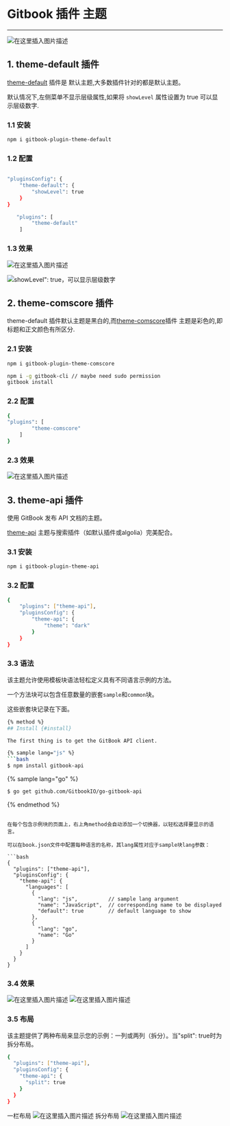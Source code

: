 #  Gitbook 插件 主题


---

![在这里插入图片描述](https://img-blog.csdnimg.cn/3dd355e4403b45a38456df33e1082cb7.gif#pic_center)


##  1. theme-default 插件
[theme-default](https://www.npmjs.com/package/gitbook-plugin-theme-default) 插件是 默认主题,大多数插件针对的都是默认主题。

默认情况下,左侧菜单不显示层级属性,如果将 `showLevel` 属性设置为 true 可以显示层级数字.
###  1.1 安装

```bash
npm i gitbook-plugin-theme-default
```
###  1.2 配置

```bash

"pluginsConfig": {
    "theme-default": {
        "showLevel": true
    }
}

   "plugins": [
        "theme-default"
    ]
```

###  1.3 效果
![在这里插入图片描述](https://img-blog.csdnimg.cn/6051abe6064e48eeb7a0cb5c69abd064.png)

![showLevel": true，可以显示层级数字](https://img-blog.csdnimg.cn/4d928cc828ce44cab2d394bee6365f05.png)

##  2. theme-comscore 插件
theme-default 插件默认主题是黑白的,而[theme-comscore](https://www.npmjs.com/package/gitbook-plugin-theme-comscore)插件 主题是彩色的,即标题和正文颜色有所区分.

### 2.1 安装

```bash
npm i gitbook-plugin-theme-comscore

npm i -g gitbook-cli // maybe need sudo permission
gitbook install
```


### 2.2 配置

```bash
{
"plugins": [
        "theme-comscore"
    ]
}
```

###  2.3 效果
![在这里插入图片描述](https://img-blog.csdnimg.cn/db1fc1c6889b4521863d62eec23b02ef.png)

##  3. theme-api 插件
使用 GitBook 发布 API 文档的主题。

[theme-api](https://www.npmjs.com/package/gitbook-plugin-theme-api) 主题与搜索插件（如默认插件或algolia）完美配合。
### 3.1 安装

```bash
npm i gitbook-plugin-theme-api
```

### 3.2 配置

```bash
{
    "plugins": ["theme-api"],
    "pluginsConfig": {
        "theme-api": {
            "theme": "dark"
        }
    }
}
```
###  3.3 语法
该主题允许使用模板块语法轻松定义具有不同语言示例的方法。

一个方法块可以包含任意数量的嵌套`sample`和`common`块。

这些嵌套块记录在下面。

```bash
{% method %}
## Install {#install}

The first thing is to get the GitBook API client.

{% sample lang="js" %}
```bash
$ npm install gitbook-api
```

{% sample lang="go" %}
```bash
$ go get github.com/GitbookIO/go-gitbook-api
```
{% endmethod %}
```

在每个包含示例块的页面上，右上角method会自动添加一个切换器，以轻松选择要显示的语言。

可以在book.json文件中配置每种语言的名称，其lang属性对应于sample块lang参数：

```bash
{
  "plugins": ["theme-api"],
  "pluginsConfig": {
    "theme-api": {
      "languages": [
        {
          "lang": "js",          // sample lang argument
          "name": "JavaScript",  // corresponding name to be displayed
          "default": true        // default language to show
        },
        {
          "lang": "go",
          "name": "Go"
        }
      ]
    }
  }
}
```

### 3.4 效果
![在这里插入图片描述](https://img-blog.csdnimg.cn/cfc2ef47ab5f4e8bb2b3a0b9776c95d3.png)
![在这里插入图片描述](https://img-blog.csdnimg.cn/9cb010a0f2884bb1acded6ea2db71ed3.png)
###  3.5 布局
该主题提供了两种布局来显示您的示例：一列或两列（拆分）。当"split": true时为拆分布局。
```bash
{
  "plugins": ["theme-api"],
  "pluginsConfig": {
    "theme-api": {
      "split": true
    }
  }
}
```
一栏布局
![在这里插入图片描述](https://img-blog.csdnimg.cn/6d14bd09993149bdbf20c1cf05864192.png)
拆分布局
![在这里插入图片描述](https://img-blog.csdnimg.cn/f939649c2dc34a7e8426141a2501267e.png)

